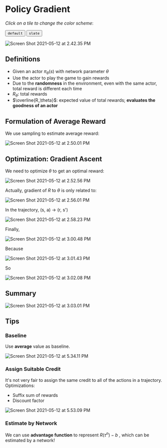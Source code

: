 # Policy Gradient

_Click on a tile to change the color scheme_:

<div class="tx-switch">
  <button data-md-color-scheme="default"><code>default</code></button>
  <button data-md-color-scheme="slate"><code>slate</code></button>
</div>

<script>
  var buttons = document.querySelectorAll("button[data-md-color-scheme]")
  buttons.forEach(function(button) {
    button.addEventListener("click", function() {
      var attr = this.getAttribute("data-md-color-scheme")
      document.body.setAttribute("data-md-color-scheme", attr)
      var name = document.querySelector("#__code_0 code span:nth-child(7)")
      name.textContent = attr
    })
  })
</script>
![Screen Shot 2021-05-12 at 2.42.35 PM](Policy%20Gradient.assets/Screen%20Shot%202021-05-12%20at%202.42.35%20PM.png)


## Definitions

- Given an actor $\pi_\theta(s)$  with network parameter $\theta$
- Use the actor to play the game to gain rewards
- Due to the **randomness** in the environment, even with the same actor, total reward is different each time
- $R_\theta$: total rewards
- $\overline{R_\theta}$: expected value of total rewards; **evaluates the goodness of an actor**

## Formulation of Average Reward

We use sampling to estimate average reward:

![Screen Shot 2021-05-12 at 2.50.01 PM](Policy%20Gradient.assets/Screen%20Shot%202021-05-12%20at%202.50.01%20PM.png)

## Optimization: Gradient Ascent

We need to optimize $\theta$ to get an optimal reward:

![Screen Shot 2021-05-12 at 2.52.56 PM](Policy%20Gradient.assets/Screen%20Shot%202021-05-12%20at%202.52.56%20PM.png)

Actually, gradient of $R$ to $\theta$ is only related to:

![Screen Shot 2021-05-12 at 2.56.01 PM](Policy%20Gradient.assets/Screen%20Shot%202021-05-12%20at%202.56.01%20PM.png)

In the trajectory, (s, a) -> (r, s')

![Screen Shot 2021-05-12 at 2.58.23 PM](Policy%20Gradient.assets/Screen%20Shot%202021-05-12%20at%202.58.23%20PM.png)

Finally, 

![Screen Shot 2021-05-12 at 3.00.48 PM](Policy%20Gradient.assets/Screen%20Shot%202021-05-12%20at%203.00.48%20PM.png)

Because 

![Screen Shot 2021-05-12 at 3.01.43 PM](Policy%20Gradient.assets/Screen%20Shot%202021-05-12%20at%203.01.43%20PM.png)

So

![Screen Shot 2021-05-12 at 3.02.08 PM](Policy%20Gradient.assets/Screen%20Shot%202021-05-12%20at%203.02.08%20PM.png)

## Summary

![Screen Shot 2021-05-12 at 3.03.01 PM](Policy%20Gradient.assets/Screen%20Shot%202021-05-12%20at%203.03.01%20PM.png)

## Tips

### Baseline

Use **average** value as baseline.

![Screen Shot 2021-05-12 at 5.34.11 PM](Policy%20Gradient.assets/Screen%20Shot%202021-05-12%20at%205.34.11%20PM.png)

### Assign Suitable Credit

It's not very fair to assign the same credit to all of the actions in a trajectory. Optimizations:

- Suffix sum of rewards
- Discount factor

![Screen Shot 2021-05-12 at 5.53.09 PM](Policy%20Gradient.assets/Screen%20Shot%202021-05-12%20at%205.53.09%20PM.png)

### Estimate by Network

We can use **advantage function** to represent $R(\tau^n) - b$ , which can be estimated by a network!

